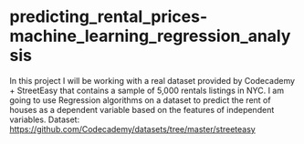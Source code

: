 # predicting_rental_prices-machine_learning_regression_analysis
In this project I will be working with a real dataset provided by Codecademy + StreetEasy that contains a sample of 5,000 rentals listings in NYC. I am going to use Regression algorithms on a dataset to predict the rent of houses as a dependent variable based on the features of independent variables. Dataset: https://github.com/Codecademy/datasets/tree/master/streeteasy
